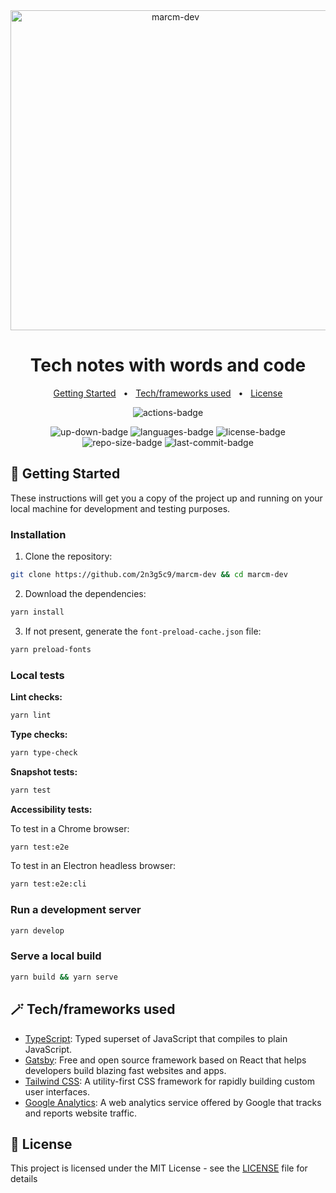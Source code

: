 <div align="center">
  <img width="512" src="https://raw.githubusercontent.com/2n3g5c9/marcm-dev/main/src/assets/images/shape.png" alt="marcm-dev">
</div>

<h1 align="center">
  Tech notes with words and code
</h1>

<p align="center">
    <a href="#-getting-started">Getting Started</a>
    &nbsp; • &nbsp;
    <a href="#-techframeworks-used">Tech/frameworks used</a>
    &nbsp; • &nbsp;
    <a href="#-license">License</a>
</p>

<p align="center">
  <img src="https://github.com/2n3g5c9/marcm-dev/workflows/Checks%20on%20Push%20and%20Pull%20Requests/badge.svg" alt="actions-badge"/>
</p>

<p align="center">
  <img src="https://img.shields.io/website-up-down-green-red/https/marcm.dev.svg?label=marcm.dev" alt="up-down-badge"/>
  <img src="https://img.shields.io/github/languages/count/2n3g5c9/marcm-dev.svg?style=flat" alt="languages-badge"/>
  <img src="https://img.shields.io/github/license/2n3g5c9/marcm-dev" alt="license-badge">
  <img src="https://img.shields.io/github/repo-size/2n3g5c9/marcm-dev" alt="repo-size-badge">
  <img src="https://img.shields.io/github/last-commit/2n3g5c9/marcm-dev" alt="last-commit-badge">
</p>

## 🏁 Getting Started

These instructions will get you a copy of the project up and running on your local machine for development and testing purposes.

### Installation

1. Clone the repository:

```bash
git clone https://github.com/2n3g5c9/marcm-dev && cd marcm-dev
```

2. Download the dependencies:

```bash
yarn install
```

3. If not present, generate the `font-preload-cache.json` file:

```bash
yarn preload-fonts
```

### Local tests

**Lint checks:**
```bash
yarn lint
```

**Type checks:**
```bash
yarn type-check
```

**Snapshot tests:**
```bash
yarn test
```

**Accessibility tests:**

To test in a Chrome browser:

```bash
yarn test:e2e
```

To test in an Electron headless browser:

```bash
yarn test:e2e:cli
```

### Run a development server

```bash
yarn develop
```

### Serve a local build

```bash
yarn build && yarn serve
```

## 🪄 Tech/frameworks used

- [TypeScript](https://www.typescriptlang.org/): Typed superset of JavaScript that compiles to plain JavaScript.
- [Gatsby](https://www.gatsbyjs.com/): Free and open source framework based on React that helps developers build blazing fast websites and apps.
- [Tailwind CSS](https://tailwindcss.com/): A utility-first CSS framework for rapidly building custom user interfaces.
- [Google Analytics](https://analytics.google.com/): A web analytics service offered by Google that tracks and reports website traffic.

## 📃 License

This project is licensed under the MIT License - see the [LICENSE](LICENSE) file for details
